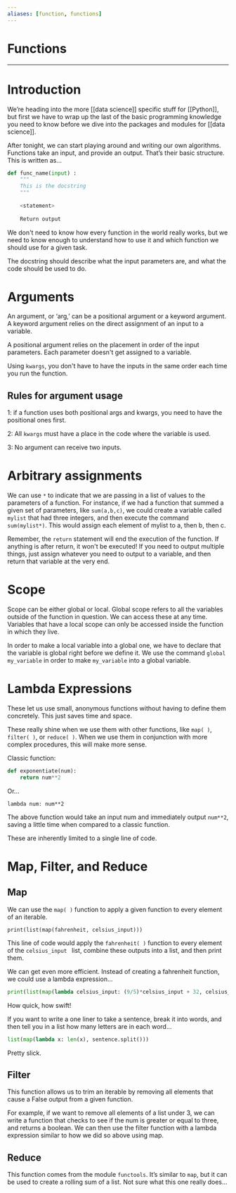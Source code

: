 ```yaml
---
aliases: [function, functions]
---
```

# Functions

---
# Introduction
We’re heading into the more [[data science]] specific stuff for [[Python]], but first we have to wrap up the last of the basic programming knowledge you need to know before we dive into the packages and modules for [[data science]]. 

After tonight, we can start playing around and writing our own algorithms.
Functions take an input, and provide an output. That’s their basic structure. This is written as...

```python
def func_name(input) :
	"""
	This is the docstring
	"""
	
	<statement>
	
	Return output
```

We don't need to know how every function in the world really works, but we need to know enough to understand how to use it and which function we should use for a given task. 

The docstring should describe what the input parameters are, and what the code should be used to do. 

# Arguments
An argument, or ‘arg,’ can be a positional argument or a keyword argument. A keyword argument relies on the direct assignment of an input to a variable. 

A positional argument relies on the placement in order of the input parameters. Each parameter doesn't get assigned to a variable. 

Using `kwargs`, you don't have to have the inputs in the same order each time you run the function. 

## Rules for argument usage
1: if a function uses both positional args and kwargs, you need to have the positional ones first. 

2: All `kwargs` must have a place in the code where the variable is used. 

3: No argument can receive two inputs. 

# Arbitrary assignments
We can use `*` to indicate that we are passing in a list of values to the parameters of a function. For instance, if we had a function that summed a given set of parameters, like `sum(a,b,c)`, we could create a variable called `mylist` that had three integers, and then execute the command `sum(mylist*)`. This would assign each element of mylist to a, then b, then c. 

Remember, the `return` statement will end the execution of the function. If anything is after return, it won't be executed! If you need to output multiple things, just assign whatever you need to output to a variable, and then return that variable at the very end. 

# Scope
Scope can be either global or local. Global scope refers to all the variables outside of the function in question. We can access these at any time. Variables that have a local scope can only be accessed inside the function in which they live. 

In order to make a local variable into a global one, we have to declare that the variable is global right before we define it. We use the command `global my_variable` in order to make `my_variable` into a global variable. 

# Lambda Expressions 
These let us use small, anonymous functions without having to define them concretely. This just saves time and space. 

These really shine when we use them with other functions, like `map( )`, `filter( )`, or `reduce( )`. When we use them in conjunction with more complex procedures, this will make more sense. 

Classic function:

```python
def exponentiate(num):
	return num**2
```

Or...

`lambda num: num**2`

The above function would take an input num and immediately output `num**2`, saving a little time when compared to a classic function. 

These are inherently limited to a single line of code. 

# Map, Filter, and Reduce 
## Map
We can use the `map( )` function to apply a given function to every element of an iterable. 

`print(list(map(fahrenheit, celsius_input)))`

This line of code would apply the `fahrenheit( )` function to every element of the `celsius_input ` list, combine these outputs into a list, and then print them. 

We can get even more efficient. Instead of creating a fahrenheit function, we could use a lambda expression...

```python
print(list(map(lambda celsius_input: (9/5)*celsius_input + 32, celsius_input)))`
```

How quick, how swift!

If you want to write a one liner to take a sentence, break it into words, and then tell you in a list how many letters are in each word...

```python
list(map(lambda x: len(x), sentence.split()))
```

Pretty slick. 

## Filter
This function allows us to trim an iterable by removing all elements that cause a False output from a given function. 

For example, if we want to remove all elements of a list under 3, we can write a function that checks to see if the num is greater or equal to three, and returns a boolean. We can then use the filter function with a lambda expression similar to how we did so above using map.

## Reduce
This function comes from the module `functools`. 
It’s similar to `map`, but it can be used to create a rolling sum of a list. Not sure what this one really does...
